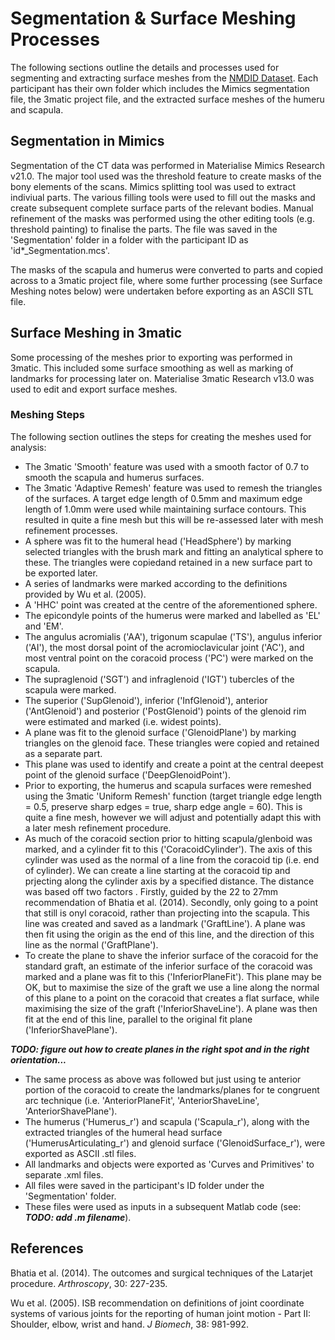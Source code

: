 # Segmentation & Surface Meshing Processes

The following sections outline the details and processes used for segmenting and extracting surface meshes from the [NMDID Dataset](https://nmdid.unm.edu/). Each participant has their own folder which includes the Mimics segmentation file, the 3matic project file, and the extracted surface meshes of the humeru and scapula.

## Segmentation in Mimics

Segmentation of the CT data was performed in Materialise Mimics Research v21.0. The major tool used was the threshold feature to create masks of the bony elements of the scans. Mimics splitting tool was used to extract indiviual parts. The various filling tools were used to fill out the masks and create subsequent complete surface parts of the relevant bodies. Manual refinement of the masks was performed using the other editing tools (e.g. threshold painting) to finalise the parts. The file was saved in the 'Segmentation' folder in a folder with the participant ID as 'id*_Segmentation.mcs'.

The masks of the scapula and humerus were converted to parts and copied across to a 3matic project file, where some further processing (see Surface Meshing notes below) were undertaken before exporting as an ASCII STL file.

## Surface Meshing in 3matic

Some processing of the meshes prior to exporting was performed in 3matic. This included some surface smoothing as well as marking of landmarks for processing later on. Materialise 3matic Research v13.0 was used to edit and export surface meshes. 

### Meshing Steps

The following section outlines the steps for creating the meshes used for analysis:

- The 3matic 'Smooth' feature was used with a smooth factor of 0.7 to smooth the scapula and humerus surfaces.
- The 3matic 'Adaptive Remesh' feature was used to remesh the triangles of the surfaces. A target edge length of 0.5mm and maximum edge length of 1.0mm were used while maintaining surface contours. This resulted in quite a fine mesh but this will be re-assessed later with mesh refinement processes.
- A sphere was fit to the humeral head ('HeadSphere') by marking selected triangles with the brush mark and fitting an analytical sphere to these. The triangles were copiedand retained in a new surface part to be exported later.
- A series of landmarks were marked according to the definitions provided by Wu et al. (2005).
- A 'HHC' point was created at the centre of the aforementioned sphere.
- The epicondyle points of the humerus were marked and labelled as 'EL' and 'EM'.
- The angulus acromialis ('AA'), trigonum scapulae ('TS'), angulus inferior ('AI'), the most dorsal point of the acromioclavicular joint ('AC'), and most ventral point on the coracoid process ('PC') were marked on the scapula.
- The supraglenoid ('SGT') and infraglenoid ('IGT') tubercles of the scapula were marked.
- The superior ('SupGlenoid'), inferior ('InfGlenoid'), anterior ('AntGlenoid') and posterior ('PostGlenoid') points of the glenoid rim were estimated and marked (i.e. widest points).
- A plane was fit to the glenoid surface ('GlenoidPlane') by marking triangles on the glenoid face. These triangles were copied and retained as a separate part.
- This plane was used to identify and create a point at the central deepest point of the glenoid surface ('DeepGlenoidPoint').
- Prior to exporting, the humerus and scapula surfaces were remeshed using the 3matic 'Uniform Remesh' function (target triangle edge length = 0.5, preserve sharp edges = true, sharp edge angle = 60). This is quite a fine mesh, however we will adjust and potentially adapt this with a later mesh refinement procedure.
- As much of the coracoid section prior to hitting scapula/glenboid was marked, and a cylinder fit to this ('CoracoidCylinder'). The axis of this cylinder was used as the normal of a line from the coracoid tip (i.e. end of cylinder). We can create a line starting at the coracoid tip and prjecting along the cylinder axis by a specified distance. The distance was based off two factors . Firstly, guided by the 22 to 27mm recommendation of Bhatia et al. (2014). Secondly, only going to a point that still is onyl coracoid, rather than projecting into the scapula. This line was created and saved as a landmark ('GraftLine'). A plane was then fit using the origin as the end of this line, and the direction of this line as the normal ('GraftPlane').
- To create the plane to shave the inferior surface of the coracoid for the standard graft, an estimate of the inferior surface of the coracoid was marked and a plane was fit to this ('InferiorPlaneFit'). This plane may be OK, but to maximise the size of the graft we use a line along the normal of this plane to a point on the coracoid that creates a flat surface, while maximising the size of the graft ('InferiorShaveLine'). A plane was then fit at the end of this line, parallel to the original fit plane ('InferiorShavePlane').

***TODO: figure out how to create planes in the right spot and in the right orientation...***

- The same process as above was followed but just using te anterior portion of the coracoid to create the landmarks/planes for te congruent arc technique (i.e. 'AnteriorPlaneFit', 'AnteriorShaveLine', 'AnteriorShavePlane').
- The humerus ('Humerus_r') and scapula ('Scapula_r'), along with the extracted triangles of the humeral head surface ('HumerusArticulating_r') and glenoid surface ('GlenoidSurface_r'), were exported as ASCII .stl files.
- All landmarks and objects were exported as 'Curves and Primitives' to separate .xml files.
- All files were saved in the participant's ID folder under the 'Segmentation' folder.
- These files were used as inputs in a subsequent Matlab code (see: ***TODO: add .m filename***).

## References

Bhatia et al. (2014). The outcomes and surgical techniques of the Latarjet procedure. *Arthroscopy*, 30: 227-235. 

Wu et al. (2005). ISB recommendation on definitions of joint coordinate systems of various joints for the reporting of human joint motion - Part II: Shoulder, elbow, wrist and hand. *J Biomech*, 38: 981-992.